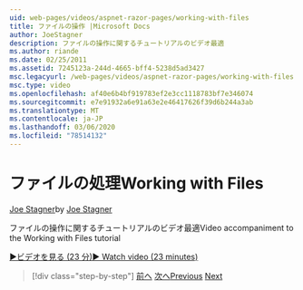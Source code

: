 ```yaml
---
uid: web-pages/videos/aspnet-razor-pages/working-with-files
title: ファイルの操作 |Microsoft Docs
author: JoeStagner
description: ファイルの操作に関するチュートリアルのビデオ最適
ms.author: riande
ms.date: 02/25/2011
ms.assetid: 7245123a-244d-4665-bff4-5238d5ad3427
msc.legacyurl: /web-pages/videos/aspnet-razor-pages/working-with-files
msc.type: video
ms.openlocfilehash: af40e6b4bf919783ef2e3cc1118783bf7e346074
ms.sourcegitcommit: e7e91932a6e91a63e2e46417626f39d6b244a3ab
ms.translationtype: MT
ms.contentlocale: ja-JP
ms.lasthandoff: 03/06/2020
ms.locfileid: "78514132"
---
```

# <a name="working-with-files"></a><span data-ttu-id="2ef4c-103">ファイルの処理</span><span class="sxs-lookup"><span data-stu-id="2ef4c-103">Working with Files</span></span>

<span data-ttu-id="2ef4c-104">[Joe Stagner](https://github.com/JoeStagner)</span><span class="sxs-lookup"><span data-stu-id="2ef4c-104">by [Joe Stagner](https://github.com/JoeStagner)</span></span>

<span data-ttu-id="2ef4c-105">ファイルの操作に関するチュートリアルのビデオ最適</span><span class="sxs-lookup"><span data-stu-id="2ef4c-105">Video accompaniment to the Working with Files tutorial</span></span>

[<span data-ttu-id="2ef4c-106">&#9654;ビデオを見る (23 分)</span><span class="sxs-lookup"><span data-stu-id="2ef4c-106">&#9654; Watch video (23 minutes)</span></span>](https://channel9.msdn.com/Blogs/ASP-NET-Site-Videos/working-with-files)

> [!div class="step-by-step"]
> <span data-ttu-id="2ef4c-107">[前へ](displaying-data-in-a-chart-part-2.md)
> [次へ](working-with-images.md)</span><span class="sxs-lookup"><span data-stu-id="2ef4c-107">[Previous](displaying-data-in-a-chart-part-2.md)
[Next](working-with-images.md)</span></span>
